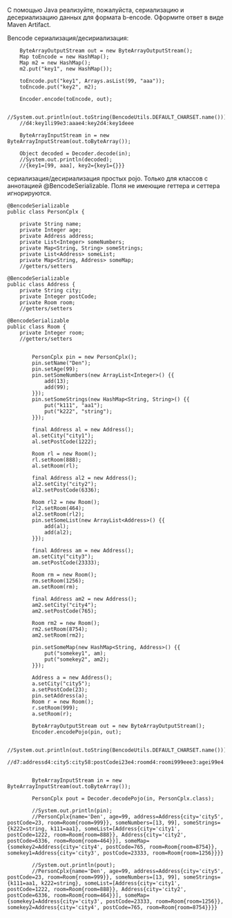 С помощью Java реализуйте, пожалуйста, сериализацию и десериализацию данных для формата b-encode. Оформите ответ в виде Maven Artifact.

Bencode сериализация/десириализация:

        ByteArrayOutputStream out = new ByteArrayOutputStream();
        Map toEncode = new HashMap();
        Map m2 = new HashMap();
        m2.put("key1", new HashMap());

        toEncode.put("key1", Arrays.asList(99, "aaa"));
        toEncode.put("key2", m2);

        Encoder.encode(toEncode, out);

        //System.out.println(out.toString(BencodeUtils.DEFAULT_CHARSET.name()));
        //d4:key1li99e3:aaae4:key2d4:key1deee

        ByteArrayInputStream in = new ByteArrayInputStream(out.toByteArray());

        Object decoded = Decoder.decode(in);
        //System.out.println(decoded);
        //{key1=[99, aaa], key2={key1={}}}

сериализация/десириализация простых pojo. Только для классов с аннотацией @BencodeSerializable. Поля не имеющие геттера и сеттера игнорируются.

```
@BencodeSerializable
public class PersonCplx {

    private String name;
    private Integer age;
    private Address address;
    private List<Integer> someNumbers;
    private Map<String, String> someStrings;
    private List<Address> someList;
    private Map<String, Address> someMap;
    //getters/setters

@BencodeSerializable
public class Address {
    private String city;
    private Integer postCode;
    private Room room;
    //getters/setters

@BencodeSerializable
public class Room {
    private Integer room;
    //getters/setters


        PersonCplx pin = new PersonCplx();
        pin.setName("Den");
        pin.setAge(99);
        pin.setSomeNumbers(new ArrayList<Integer>() {{
            add(13);
            add(99);
        }});
        pin.setSomeStrings(new HashMap<String, String>() {{
            put("k111", "aa1");
            put("k222", "string");
        }});

        final Address al = new Address();
        al.setCity("city1");
        al.setPostCode(1222);

        Room rl = new Room();
        rl.setRoom(888);
        al.setRoom(rl);

        final Address al2 = new Address();
        al2.setCity("city2");
        al2.setPostCode(6336);

        Room rl2 = new Room();
        rl2.setRoom(464);
        al2.setRoom(rl2);
        pin.setSomeList(new ArrayList<Address>() {{
            add(al);
            add(al2);
        }});

        final Address am = new Address();
        am.setCity("city3");
        am.setPostCode(23333);

        Room rm = new Room();
        rm.setRoom(1256);
        am.setRoom(rm);

        final Address am2 = new Address();
        am2.setCity("city4");
        am2.setPostCode(765);

        Room rm2 = new Room();
        rm2.setRoom(8754);
        am2.setRoom(rm2);

        pin.setSomeMap(new HashMap<String, Address>() {{
            put("somekey1", am);
            put("somekey2", am2);
        }});

        Address a = new Address();
        a.setCity("city5");
        a.setPostCode(23);
        pin.setAddress(a);
        Room r = new Room();
        r.setRoom(999);
        a.setRoom(r);

        ByteArrayOutputStream out = new ByteArrayOutputStream();
        Encoder.encodePojo(pin, out);

        //System.out.println(out.toString(BencodeUtils.DEFAULT_CHARSET.name()));
        //d7:addressd4:city5:city58:postCodei23e4:roomd4:roomi999eee3:agei99e4:name3:Den8:someListld4:city5:city18:postCodei1222e4:roomd4:roomi888eeed4:city5:city28:postCodei6336e4:roomd4:roomi464eeee7:someMapd8:somekey1d4:city5:city38:postCodei23333e4:roomd4:roomi1256eee8:somekey2d4:city5:city48:postCodei765e4:roomd4:roomi8754eeee11:someNumbersli13ei99ee11:someStringsd4:k1113:aa14:k2226:stringee


        ByteArrayInputStream in = new ByteArrayInputStream(out.toByteArray());

        PersonCplx pout = Decoder.decodePojo(in, PersonCplx.class);

        //System.out.println(pin);
        //PersonCplx{name='Den', age=99, address=Address{city='city5', postCode=23, room=Room{room=999}}, someNumbers=[13, 99], someStrings={k222=string, k111=aa1}, someList=[Address{city='city1', postCode=1222, room=Room{room=888}}, Address{city='city2', postCode=6336, room=Room{room=464}}], someMap={somekey2=Address{city='city4', postCode=765, room=Room{room=8754}}, somekey1=Address{city='city3', postCode=23333, room=Room{room=1256}}}}

        //System.out.println(pout);
        //PersonCplx{name='Den', age=99, address=Address{city='city5', postCode=23, room=Room{room=999}}, someNumbers=[13, 99], someStrings={k111=aa1, k222=string}, someList=[Address{city='city1', postCode=1222, room=Room{room=888}}, Address{city='city2', postCode=6336, room=Room{room=464}}], someMap={somekey1=Address{city='city3', postCode=23333, room=Room{room=1256}}, somekey2=Address{city='city4', postCode=765, room=Room{room=8754}}}}
```

